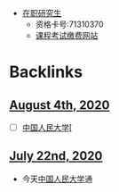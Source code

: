 - [在职研究生](<在职研究生.md>)
    - 资格卡号:71310370
    - [课程考试缴费网站](https://tdxl.ruc.edu.cn/netpay/enter.asp)

# Backlinks
## [August 4th, 2020](<August 4th, 2020.md>)
- [ ] [中国人民大学](<中国人民大学.md>)[

## [July 22nd, 2020](<July 22nd, 2020.md>)
- 今天[中国人民大学](<中国人民大学.md>)通

